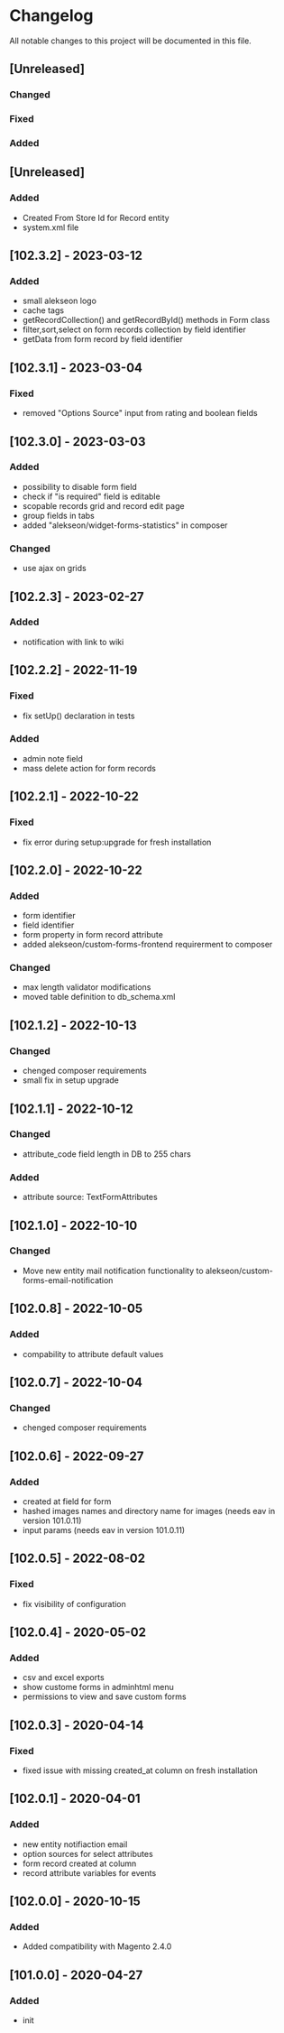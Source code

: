 # Changelog
All notable changes to this project will be documented in this file.

## [Unreleased]
### Changed
### Fixed
### Added

## [Unreleased]
### Added
- Created From Store Id for Record entity 
- system.xml file

## [102.3.2] - 2023-03-12
### Added
- small alekseon logo
- cache tags
- getRecordCollection() and getRecordById() methods in Form class
- filter,sort,select on form records collection by field identifier
- getData from form record by field identifier

## [102.3.1] - 2023-03-04
### Fixed
- removed "Options Source" input from rating and boolean fields

## [102.3.0] - 2023-03-03
### Added
- possibility to disable form field
- check if "is required" field is editable
- scopable records grid and record edit page
- group fields in tabs
- added "alekseon/widget-forms-statistics" in composer
### Changed
- use ajax on grids

## [102.2.3] - 2023-02-27
### Added
- notification with link to wiki

## [102.2.2] - 2022-11-19
### Fixed
- fix setUp() declaration in tests
### Added
- admin note field
- mass delete action for form records

## [102.2.1] - 2022-10-22
### Fixed
- fix error during setup:upgrade for fresh installation

## [102.2.0] - 2022-10-22
### Added
- form identifier
- field identifier
- form property in form record attribute
- added alekseon/custom-forms-frontend requirerment to composer
### Changed
- max length validator modifications
- moved table definition to db_schema.xml

## [102.1.2] - 2022-10-13
### Changed
- chenged composer requirements
- small fix in setup upgrade

## [102.1.1] - 2022-10-12
### Changed
- attribute_code field length in DB to 255 chars
### Added
- attribute source: TextFormAttributes

## [102.1.0] - 2022-10-10
### Changed
- Move new entity mail notification functionality to alekseon/custom-forms-email-notification

## [102.0.8] - 2022-10-05
### Added
- compability to attribute default values

## [102.0.7] - 2022-10-04
### Changed
- chenged composer requirements

## [102.0.6] - 2022-09-27
### Added
- created at field for form
- hashed images names and directory name for images (needs eav in version 101.0.11)
- input params (needs eav in version 101.0.11)

## [102.0.5] - 2022-08-02
### Fixed
- fix visibility of configuration

## [102.0.4] - 2020-05-02
### Added
- csv and excel exports
- show custome forms in adminhtml menu
- permissions to view and save custom forms

## [102.0.3] - 2020-04-14
### Fixed
- fixed issue with missing created_at column on fresh installation

## [102.0.1] - 2020-04-01
### Added
- new entity notifiaction email
- option sources for select attributes
- form record created at column
- record attribute variables for events

## [102.0.0] - 2020-10-15
### Added
- Added compatibility with Magento 2.4.0

## [101.0.0] - 2020-04-27
### Added
- init

